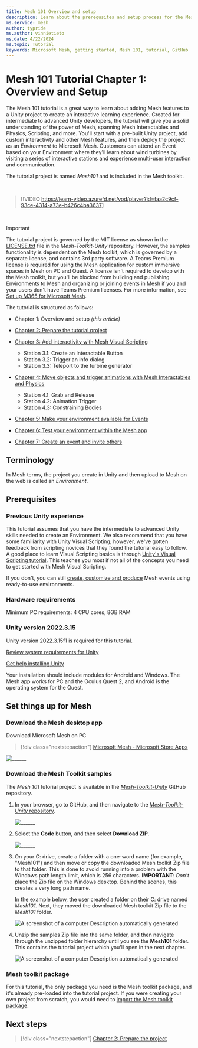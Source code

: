 ```yaml
---
title: Mesh 101 Overview and setup
description: Learn about the prerequsites and setup process for the Mesh 101 tutorial project.
ms.service: mesh
author: typride
ms.author: vinnietieto
ms.date: 4/22/2024
ms.topic: Tutorial
keywords: Microsoft Mesh, getting started, Mesh 101, tutorial, GitHub
---
```


# Mesh 101 Tutorial Chapter 1: Overview and Setup

The Mesh 101 tutorial is a great way to learn about adding Mesh features
to a Unity project to create an interactive learning experience. Created
for intermediate to advanced Unity developers, the tutorial will give
you a solid understanding of the power of Mesh, spanning Mesh Interactables and Physics,
Scripting, and more. You'll start with a pre-built Unity project, add
custom interactivity and other Mesh features, and then deploy the
project as an *Environment* to Microsoft Mesh. Customers can
attend an Event based on your Environment where they'll learn about wind
turbines by visiting a series of interactive stations and experience
multi-user interaction and communication.

The tutorial project is named *Mesh101* and is included in the
Mesh toolkit.

<br>

> [!VIDEO https://learn-video.azurefd.net/vod/player?id=faa2c9cf-93ce-4314-a73e-b426c4ba3637]
<br>

> [!IMPORTANT]
> The tutorial project is governed by the MIT license as shown in the [LICENSE.txt](https://github.com/microsoft/Mesh-Toolkit-Unity/blob/main/LICENSE.txt) file in the *Mesh-Toolkit-Unity* repository. However, the samples functionality is dependent on the Mesh toolkit, which is governed by a separate license, and contains 3rd party software. A Teams Premium license is required for using the Mesh application for custom immersive spaces in Mesh on PC and Quest. A license isn't required to develop with the Mesh toolkit, but you'll be blocked from building and publishing Environments to Mesh and organizing or joining events in Mesh if you and your users don't have Teams Premium licenses. For more information, see [Set up M365 for Microsoft Mesh](../../../Setup/Content/setup-m365-mesh.md).

The tutorial is structured as follows:

- Chapter 1: Overview and setup *(this article)*

- [Chapter 2: Prepare the tutorial project](mesh-101-02-prepare-the-project.md)

- [Chapter 3: Add interactivity with Mesh Visual Scripting](mesh-101-03-visual-scripting.md)

  - Station 3.1: Create an Interactable Button
  - Station 3.2: Trigger an info dialog
  - Station 3.3: Teleport to the turbine generator

- [Chapter 4: Move objects and trigger animations with Mesh Interactables and Physics](mesh-101-04-physics.md)

  - Station 4.1: Grab and Release
  - Station 4.2: Animation Trigger
  - Station 4.3: Constraining Bodies

- [Chapter 5: Make your environment available for Events](mesh-101-05-make-environment-available.md)

- [Chapter 6: Test your environment within the Mesh app](mesh-101-06-test-your-environment.md)

- [Chapter 7: Create an event and invite others](mesh-101-07-create-an-event-and-invite-others.md)

## Terminology

In Mesh terms, the project you create in Unity and then upload to Mesh on the web is called an *Environment*.

## Prerequisites

### Previous Unity experience

This tutorial assumes that you have the intermediate to advanced Unity skills needed to create an Environment. We also recommend that you have some familiarity with Unity Visual Scripting; however, we've gotten feedback from scripting novices that they found the tutorial easy to follow. A good place to learn Visual Scripting basics is through [Unity's Visual Scripting tutorial](https://learn.unity.com/project/introduction-to-visual-scripting). This teaches you most if not all of the concepts you need to get started with Mesh Visual Scripting. 

If you don't, you can still [create, customize and produce](../../../events-guide/create-event-mesh-portal.md) Mesh events using ready-to-use environments.

### Hardware requirements

Minimum PC requirements: 4 CPU cores, 8GB RAM

### Unity version 2022.3.15

Unity version 2022.3.15f1 is required for this tutorial.

[Review system requirements for Unity](https://docs.unity3d.com/2022.3/Documentation/Manual/system-requirements.html)

[Get help installing Unity](https://docs.unity3d.com/hub/manual/InstallEditors.html)

Your installation should include modules for Android and Windows. The Mesh app works for PC and the Oculus Quest 2, and Android is the operating system for the Quest.

## Set things up for Mesh

### Download the Mesh desktop app

Download Microsoft Mesh on PC
 
> [!div class="nextstepaction"]
> [Microsoft Mesh - Microsoft Store Apps](https://apps.microsoft.com/store/detail/microsoft-mesh/9NLXZJ1FDBD7)

![______](../../../media/get-started-developing-mesh/006-mesh-download-for-pc.png)

### Download the Mesh Toolkit samples

The *Mesh 101* tutorial project is available in the [*Mesh-Toolkit-Unity*](https://github.com/microsoft/Mesh-Toolkit-Unity) GitHub repository.

1. In your browser, go to GitHub, and then navigate to the [*Mesh-Toolkit-Unity* repository](https://github.com/microsoft/Mesh-Toolkit-Unity).

    ![______](../../../media/sample-mesh-101/469-toolkit-in-github.png)

1. Select the **Code** button, and then select **Download ZIP**.

    ![______](../../../media/sample-mesh-101/470-code-and-download-zip.png)

1. On your C: drive, create a folder with a one-word name (for example, "Mesh101") and then move or copy the downloaded Mesh toolkit Zip file to that folder. This is done to avoid running into a problem with the Windows path length limit, which is 256 characters. **IMPORTANT**: *Don't* place the Zip file on the Windows desktop. Behind the scenes, this creates a very long path name.

    In the example below, the user created a folder on their C: drive named *Mesh101.* Next, they moved the downloaded Mesh toolkit Zip file to the *Mesh101* folder.

    ![A screenshot of a computer Description automatically generated](../../../media/sample-mesh-101/471-toolkit-zip-in-folder.png)

1. Unzip the samples Zip file into the same folder, and then navigate through the unzipped folder hierarchy until you see the **Mesh101** folder. This contains the tutorial project which you'll open in the next chapter.

    ![A screenshot of a computer Description automatically generated](../../../media/sample-mesh-101/472-mesh-tutorial-folder.png)

### Mesh toolkit package

For this tutorial, the only package you need is the Mesh toolkit package, and it's already pre-loaded into the tutorial project. If you were creating your
own project from scratch, you would need to [import the Mesh toolkit package](../../build-your-basic-environment/add-the-mesh-toolkit-package.md).

## Next steps

> [!div class="nextstepaction"]
> [Chapter 2: Prepare the project](mesh-101-02-prepare-the-project.md)

